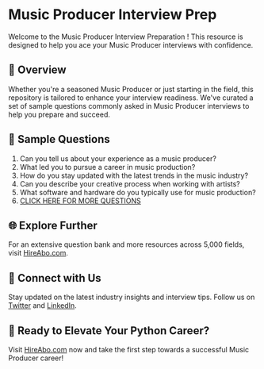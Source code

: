 # Music Producer Interview Prep

Welcome to the Music Producer Interview Preparation ! This resource is designed to help you ace your Music Producer interviews with confidence.

## 🚀 Overview

Whether you're a seasoned Music Producer or just starting in the field, this repository is tailored to enhance your interview readiness. We've curated a set of sample questions commonly asked in Music Producer interviews to help you prepare and succeed.

## 📝 Sample Questions

1. Can you tell us about your experience as a music producer?
2. What led you to pursue a career in music production?
3. How do you stay updated with the latest trends in the music industry?
4. Can you describe your creative process when working with artists?
5. What software and hardware do you typically use for music production?
6. [CLICK HERE FOR MORE QUESTIONS](https://hireabo.com/job/16_1_4/Music%20Producer)

## 🌐 Explore Further

For an extensive question bank and more resources across 5,000 fields, visit [HireAbo.com](https://www.hireabo.com).

## 📱 Connect with Us

Stay updated on the latest industry insights and interview tips. Follow us on [Twitter](https://twitter.com/hireabo) and [LinkedIn](https://www.linkedin.com/in/hire-abo-3609972a8/).

## 🚀 Ready to Elevate Your Python Career?

Visit [HireAbo.com](https://www.hireabo.com) now and take the first step towards a successful Music Producer career!